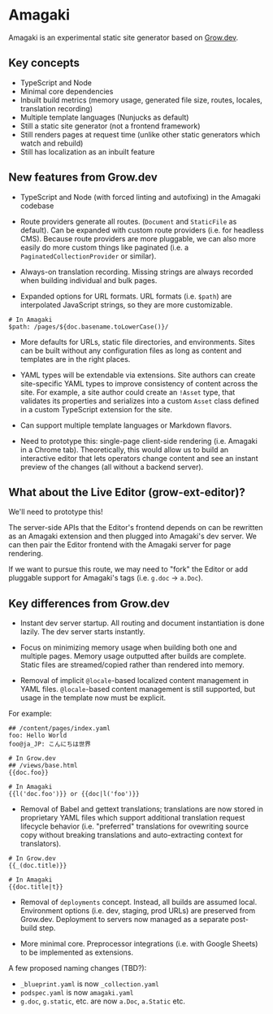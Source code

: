 # Amagaki

Amagaki is an experimental static site generator based on
[Grow.dev](https://grow.dev/).

## Key concepts

- TypeScript and Node
- Minimal core dependencies
- Inbuilt build metrics (memory usage, generated file size, routes, locales,
  translation recording)
- Multiple template languages (Nunjucks as default)
- Still a static site generator (not a frontend framework)
- Still renders pages at request time (unlike other static generators which
  watch and rebuild)
- Still has localization as an inbuilt feature

## New features from Grow.dev

- TypeScript and Node (with forced linting and autofixing) in the Amagaki
  codebase

- Route providers generate all routes. (`Document` and `StaticFile` as default).
  Can be expanded with custom route providers (i.e. for headless CMS). Because
  route providers are more pluggable, we can also more easily do more custom
  things like paginated (i.e. a `PaginatedCollectionProvider` or similar).

- Always-on translation recording. Missing strings are always recorded when
  building individual and bulk pages.

- Expanded options for URL formats. URL formats (i.e. `$path`) are interpolated
  JavaScript strings, so they are more customizable.

```
# In Amagaki
$path: /pages/${doc.basename.toLowerCase()}/
```

- More defaults for URLs, static file directories, and environments. Sites can
  be built without any configuration files as long as content and templates are
  in the right places.

- YAML types will be extendable via extensions. Site authors can create
  site-specific YAML types to improve consistency of content across the site.
  For example, a site author could create an `!Asset` type, that validates its
  properties and serializes into a custom `Asset` class defined in a custom
  TypeScript extension for the site.

- Can support multiple template languages or Markdown flavors.

- Need to prototype this: single-page client-side rendering (i.e. Amagaki in a
  Chrome tab). Theoretically, this would allow us to build an interactive editor
  that lets operators change content and see an instant preview of the changes
  (all without a backend server).

## What about the Live Editor (grow-ext-editor)?

We'll need to prototype this!

The server-side APIs that the Editor's frontend depends on can be rewritten as
an Amagaki extension and then plugged into Amagaki's dev server. We can then
pair the Editor frontend with the Amagaki server for page rendering.

If we want to pursue this route, we may need to "fork" the Editor or add
pluggable support for Amagaki's tags (i.e. `g.doc` -> `a.Doc`).

## Key differences from Grow.dev

- Instant dev server startup. All routing and document instantiation is done
  lazily. The dev server starts instantly.

- Focus on minimizing memory usage when building both one and multiple pages.
  Memory usage outputted after builds are complete. Static files are
  streamed/copied rather than rendered into memory.

- Removal of implicit `@locale`-based localized content management in YAML
  files. `@locale`-based content management is still supported, but usage in the
  template now must be explicit.

For example:

```
## /content/pages/index.yaml
foo: Hello World
foo@ja_JP: こんにちは世界

# In Grow.dev
## /views/base.html
{{doc.foo}}

# In Amagaki
{{l('doc.foo')}} or {{doc|l('foo')}}
```

- Removal of Babel and gettext translations; translations are now stored in
  proprietary YAML files which support additional translation request lifecycle
  behavior (i.e. "preferred" translations for ovewriting source copy without
  breaking translations and auto-extracting context for translators).

```
# In Grow.dev
{{_(doc.title)}}

# In Amagaki
{{doc.title|t}}
```

- Removal of `deployments` concept. Instead, all builds are assumed local.
  Environment options (i.e. dev, staging, prod URLs) are preserved from
  Grow.dev. Deployment to servers now managed as a separate post-build step.

- More minimal core. Preprocessor integrations (i.e. with Google Sheets) to be
  implemented as extensions.

A few proposed naming changes (TBD?):

- `_blueprint.yaml` is now `_collection.yaml`
- `podspec.yaml` is now `amagaki.yaml`
- `g.doc`, `g.static`, etc. are now `a.Doc`, `a.Static` etc.